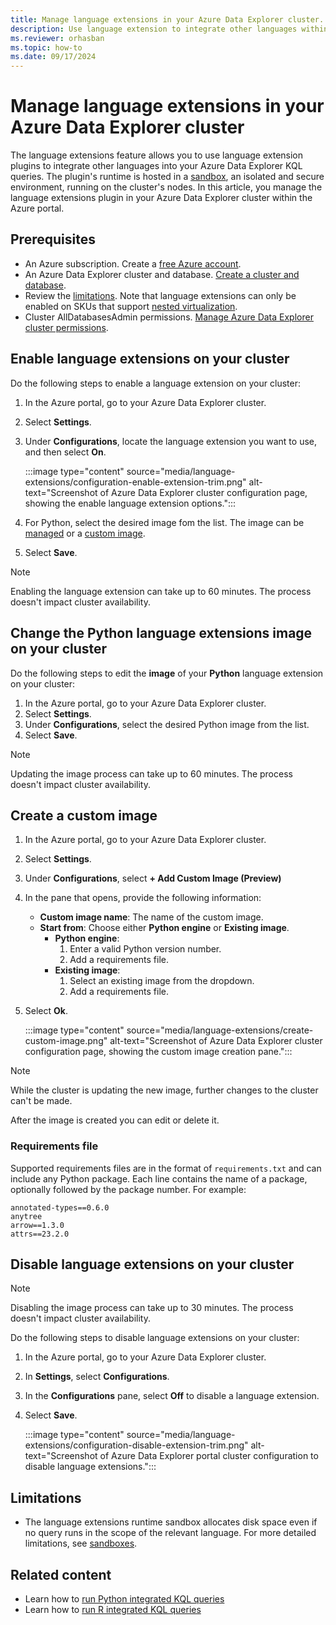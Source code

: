 ```yaml
---
title: Manage language extensions in your Azure Data Explorer cluster.
description: Use language extension to integrate other languages within your Azure Data Explorer KQL queries.
ms.reviewer: orhasban
ms.topic: how-to
ms.date: 09/17/2024
---
```


# Manage language extensions in your Azure Data Explorer cluster

The language extensions feature allows you to use language extension plugins to integrate other languages into your Azure Data Explorer KQL queries. The plugin's runtime is hosted in a [sandbox](/kusto/concepts/sandboxes?view=azure-data-explorer&preserve-view=true), an isolated and secure environment, running on the cluster's nodes. In this article, you manage the language extensions plugin in your Azure Data Explorer cluster within the Azure portal.

## Prerequisites

* An Azure subscription. Create a [free Azure account](https://azure.microsoft.com/free/).
* An Azure Data Explorer cluster and database. [Create a cluster and database](create-cluster-and-database.md).
* Review the [limitations](#limitations). Note that language extensions can only be enabled on SKUs that support [nested virtualization](/kusto/concepts/sandboxes?view=azure-data-explorer&preserve-view=true#vm-sizes-supporting-nested-virtualization).
* Cluster AllDatabasesAdmin permissions. [Manage Azure Data Explorer cluster permissions](manage-cluster-permissions.md).

## Enable language extensions on your cluster

Do the following steps to enable a language extension on your cluster:

1. In the Azure portal, go to your Azure Data Explorer cluster.
1. Select **Settings**.
1. Under **Configurations**, locate the language extension you want to use, and then select **On**.

    :::image type="content" source="media/language-extensions/configuration-enable-extension-trim.png" alt-text="Screenshot of Azure Data Explorer cluster configuration page, showing the enable language extension options.":::

1. For Python, select the desired image fom the list. The image can be [managed](/kusto/query/python-package-reference?view=azure-data-explorer&preserve-view=true) or a [custom image](#create-a-custom-image).
1. Select **Save**.

> [!NOTE]
> Enabling the language extension can take up to 60 minutes. The process doesn't impact cluster availability.

## Change the Python language extensions image on your cluster

Do the following steps to edit the **image** of your **Python** language extension on your cluster:

1. In the Azure portal, go to your Azure Data Explorer cluster.
1. Select **Settings**.
1. Under **Configurations**, select the desired Python image from the list.
1. Select **Save**.

> [!NOTE]
> Updating the image process can take up to 60 minutes. The process doesn't impact cluster availability.

## Create a custom image

1. In the Azure portal, go to your Azure Data Explorer cluster.
1. Select **Settings**.
1. Under **Configurations**, select **+ Add Custom Image (Preview)**
1. In the pane that opens, provide the following information:
    * **Custom image name**: The name of the custom image.
    * **Start from**: Choose either **Python engine** or **Existing image**.
        * **Python engine**: 
            1. Enter a valid Python version number.
            1. Add a requirements file.
        * **Existing image**: 
            1. Select an existing image from the dropdown. 
            1. Add a requirements file.
1. Select **Ok**.

    :::image type="content" source="media/language-extensions/create-custom-image.png" alt-text="Screenshot of Azure Data Explorer cluster configuration page, showing the custom image creation pane.":::

> [!NOTE]
> While the cluster is updating the new image, further changes to the cluster can't be made.

After the image is created you can edit or delete it.

### Requirements file

Supported requirements files are in the format of `requirements.txt` and can include any Python package. Each line contains the name of a package, optionally followed by the package number. For example:

```plaintext
annotated-types==0.6.0
anytree
arrow==1.3.0
attrs==23.2.0
```

## Disable language extensions on your cluster

> [!NOTE]
> Disabling the image process can take up to 30 minutes. The process doesn't impact cluster availability.

Do the following steps to disable language extensions on your cluster:

1. In the Azure portal, go to your Azure Data Explorer cluster.
1. In **Settings**, select **Configurations**.
1. In the **Configurations** pane, select **Off** to disable a language extension.
1. Select **Save**.

    :::image type="content" source="media/language-extensions/configuration-disable-extension-trim.png" alt-text="Screenshot of Azure Data Explorer portal cluster configuration to disable language extensions.":::

## Limitations

* The language extensions runtime sandbox allocates disk space even if no query runs in the scope of the relevant language. For more detailed limitations, see [sandboxes](/kusto/concepts/sandboxes?view=azure-data-explorer&preserve-view=true).

## Related content

* Learn how to [run Python integrated KQL queries](/kusto/query/python-plugin?view=azure-data-explorer&preserve-view=true)
* Learn how to [run R integrated KQL queries](/kusto/query/r-plugin?view=azure-data-explorer&preserve-view=true)

